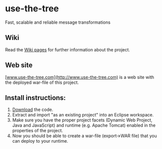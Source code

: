 use-the-tree
============

Fast, scalable and reliable message transformations


## Wiki
Read the [Wiki pages](https://github.com/mqsiuser/use-the-tree/wiki) for further information about the project.

## Web site
[www.use-the-tree.com](http://www.use-the-tree.com) is a web site with the deployed war-file of this project.

## Install instructions:
1. [Download](https://github.com/mqsiuser/use-the-tree/archive/master.zip) the code. 
2. Extract and import "as an existing project" into an Eclipse workspace. 
3. Make sure you have the proper project facets (Dynamic Web Project, Java and JavaScript) and runtime (e.g. Apache Tomcat) enabled in the properties of the project.
4. Now you should be able to create a war-file (export->WAR file) that you can deploy to your runtime.
